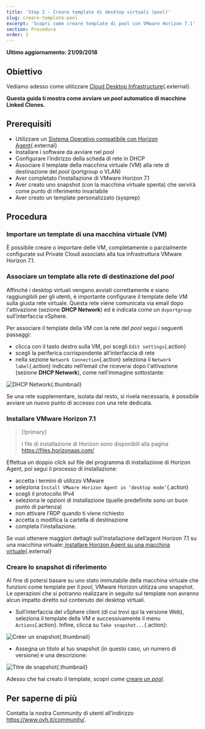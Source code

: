 ```yaml
---
title: 'Step 2 - Creare template di desktop virtuali (pool)'
slug: creare-template-pool
excerpt: 'Scopri come creare template di pool con VMware Horizon 7.1'
section: Procedura
order: 2
---
```


**Ultimo aggiornamento: 21/09/2018**

## Obiettivo

Vediamo adesso come utilizzare [Cloud Desktop Infrastructure](https://www.ovh.it/cloud/cloud-desktop/infrastructure/){.external}.

**Questa guida ti mostra come avviare un <i>pool</i> automatico di macchine Linked Clones.**


## Prerequisiti

- Utilizzare un [Sistema Operativo compatibile con Horizon Agent](https://pubs.vmware.com/horizon-7-view/index.jsp?topic=%2Fcom.vmware.horizon-view.installation.doc%2FGUID-B45E1464-92B1-4AA8-B4BB-AD59EDF98530.html){.external}
- Installare i software da avviare nel <i>pool</i>
- Configurare l’indirizzo della scheda di rete in DHCP
- Associare il template della macchina virtuale (VM) alla rete di destinazione del <i>pool</i> (portgroup o VLAN)
- Aver completato l’installazione di VMware Horizon 7.1
- Aver creato uno snapshot (con la macchina virtuale spenta) che servirà come punto di riferimento invariabile  
- Aver creato un template personalizzato (sysprep) 


## Procedura

### Importare un template di una macchina virtuale (VM)


È possibile creare o importare delle VM, completamente o parzialmente configurate sul Private Cloud associato alla tua infrastruttura VMware Horizon 7.1.

### Associare un template alla rete di destinazione del <i>pool</i>

Affinché i desktop virtuali vengano avviati correttamente e siano raggiungibili per gli utenti, è importante configurare il template delle VM sulla giusta rete virtuale. Questa rete viene comunicata via email dopo l'attivazione (sezione **DHCP Network**) ed è indicata come un `dvportgroup` sull’interfaccia vSphere.

Per associare il template della VM con la rete del <i>pool </i>segui i seguenti passaggi:

- clicca con il tasto destro sulla VM, poi scegli `Edit settings`{.action}
- scegli la periferica corrispondente all’interfaccia di rete
- nella sezione `Network Connection`{.action} seleziona il `Network label`{.action} indicato nell’email che riceverai dopo l'attivazione (sezione **DHCP Network**), come nell’immagine sottostante:

![DHCP Network](images/1200.png){.thumbnail}

Se una rete supplementare, isolata dal resto, si rivela necessaria, è possibile avviare un nuovo punto di accesso con una rete dedicata.


### Installare VMware Horizon 7.1

> [!primary]
>
> I file di installazione di Horizon sono disponibili alla pagina <https://files.horizonaas.com/>
> 

Effettua un doppio click sul file del programma di installazione di Horizon Agent, poi segui il processo di installazione:

- accetta i termini di utilizzo VMware
- seleziona `Install VMware Horizon Agent in ‘desktop mode’`{.action}
- scegli il protocollo IPv4
- seleziona le opzioni di installazione (quelle predefinite sono un buon punto di partenza)
- non attivare l’RDP quando ti viene richiesto
- accetta o modifica la cartella di destinazione
- completa l'installazione.

Se vuoi ottenere maggiori dettagli sull’installazione dell’agent Horizon 7.1 su una macchina virtuale:[ installare Horizon Agent su una macchina virtuale](https://docs.vmware.com/en/VMware-Horizon-7/index.html){.external}


### Creare lo snapshot di riferimento

Al fine di potersi basare su uno stato immutabile della macchina virtuale che funzioni come template per il <i>pool</i>, VMware Horizon utilizza uno snapshot. Le operazioni che si potranno realizzare in seguito sul template non avranno alcun impatto diretto sul contenuto dei desktop virtuali.

- Sull’interfaccia del vSphere client (di cui trovi qui la versione Web), seleziona il template della VM e successivamente il menu `Actions`{.action}. Infine, clicca su `Take snapshot...`{.action}:

![Créer un snapshot](images/1201.png){.thumbnail}

- Assegna un titolo al tuo snapshot (in questo caso, un numero di versione) e una descrizione:

![Titre de snapshot](images/1202.png){.thumbnail}

Adesso che hai creato il template, scopri come [creare un <i>pool</i>](https://docs.ovh.com/it/cloud-desktop-infrastructure/creare-un-pool/).

## Per saperne di più

Contatta la nostra Community di utenti all’indirizzo <https://www.ovh.it/community/>.